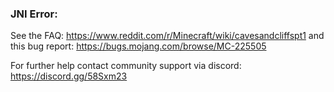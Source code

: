 ### JNI Error:
See the FAQ: https://www.reddit.com/r/Minecraft/wiki/cavesandcliffspt1 and this bug report: https://bugs.mojang.com/browse/MC-225505
	
For further help contact community support via discord: https://discord.gg/58Sxm23
